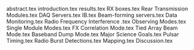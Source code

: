 abstract.tex
introduction.tex
results.tex
RX boxes.tex
Rear Transmission Modules.tex
DAQ Servers.tex
IB.tex
Beam-forming servers.tex
Data Monitoring.tex
Radio Frequency Interference .tex
Observing Modes.tex
Single Module Modes.tex
FX Correlation Mode.tex
Tied Array Beam Mode.tex
Baseband Dump Mode.tex
Major Science Goals.tex
Pulsar Timing.tex
Radio Burst Detections.tex
Mapping.tex
Discussion.tex
